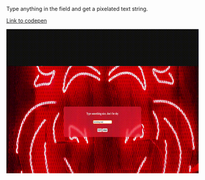 Type anything in the field and get a pixelated text string.

[Link to codepen](https://codepen.io/rockysfairat/pen/WNMQQqW)

![Example of pixelated text](/screencast.gif)
